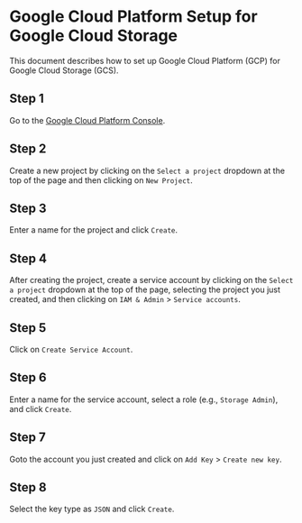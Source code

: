 # Google Cloud Platform Setup for Google Cloud Storage

This document describes how to set up Google Cloud Platform (GCP) for Google Cloud Storage (GCS).

## Step 1

Go to the [Google Cloud Platform Console](https://console.cloud.google.com/).

## Step 2

Create a new project by clicking on the `Select a project` dropdown at the top of the page and then clicking on `New Project`.

## Step 3

Enter a name for the project and click `Create`.

## Step 4

After creating the project, create a service account by clicking on the `Select a project` dropdown at the top of the page, selecting the project you just created, and then clicking on `IAM & Admin` > `Service accounts`.

## Step 5

Click on `Create Service Account`.

## Step 6

Enter a name for the service account, select a role (e.g., `Storage Admin`), and click `Create`.

## Step 7

Goto the account you just created and click on `Add Key` > `Create new key`.

## Step 8

Select the key type as `JSON` and click `Create`.
